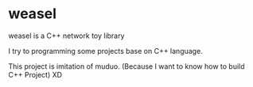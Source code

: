 # weasel
weasel is a C++ network toy library 


I try to programming some projects base on C++ language.

This project is imitation of muduo. (Because I want to know how to build C++ Project)  XD


